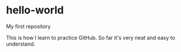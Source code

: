 # hello-world
My first repository

This is how I learn to practice GitHub. So far it's very neat and easy to understand.
